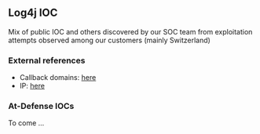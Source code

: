 
## Log4j IOC

Mix of public IOC and others discovered by our SOC team from exploitation attempts observed among our customers (mainly Switzerland)

### External references

- Callback domains: [here](https://gist.github.com/superducktoes/9b742f7b44c71b4a0d19790228ce85d8)
- IP: [here](https://gist.github.com/gnremy/c546c7911d5f876f263309d7161a7217)

### At-Defense IOCs 

To come ...

